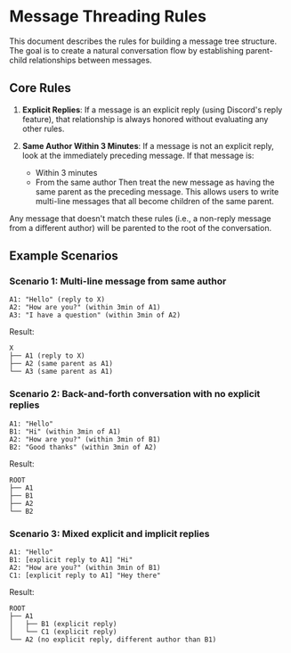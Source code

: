 # Message Threading Rules

This document describes the rules for building a message tree structure. The goal is to create a natural conversation flow by establishing parent-child relationships between messages.

## Core Rules

1. **Explicit Replies**: If a message is an explicit reply (using Discord's reply feature), that relationship is always honored without evaluating any other rules.

2. **Same Author Within 3 Minutes**: If a message is not an explicit reply, look at the immediately preceding message. If that message is:
   - Within 3 minutes
   - From the same author
   Then treat the new message as having the same parent as the preceding message. This allows users to write multi-line messages that all become children of the same parent.

Any message that doesn't match these rules (i.e., a non-reply message from a different author) will be parented to the root of the conversation.

## Example Scenarios

### Scenario 1: Multi-line message from same author
```
A1: "Hello" (reply to X)
A2: "How are you?" (within 3min of A1)
A3: "I have a question" (within 3min of A2)
```
Result:
```
X
├── A1 (reply to X)
├── A2 (same parent as A1)
└── A3 (same parent as A1)
```

### Scenario 2: Back-and-forth conversation with no explicit replies
```
A1: "Hello"
B1: "Hi" (within 3min of A1)
A2: "How are you?" (within 3min of B1)
B2: "Good thanks" (within 3min of A2)
```
Result:
```
ROOT
├── A1
├── B1
├── A2
└── B2
```

### Scenario 3: Mixed explicit and implicit replies
```
A1: "Hello"
B1: [explicit reply to A1] "Hi"
A2: "How are you?" (within 3min of B1)
C1: [explicit reply to A1] "Hey there"
```
Result:
```
ROOT
├── A1
│   ├── B1 (explicit reply)
│   └── C1 (explicit reply)
└── A2 (no explicit reply, different author than B1)
``` 